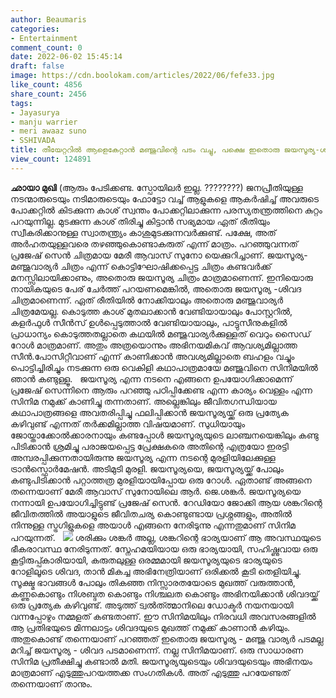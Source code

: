 ```yaml
---
author: Beaumaris
categories:
- Entertainment
comment_count: 0
date: 2022-06-02 15:45:14
draft: false
image: https://cdn.boolokam.com/articles/2022/06/fefe33.jpg
like_count: 4856
share_count: 2456
tags:
- Jayasurya
- manju warrier
- meri awaaz suno
- SSHIVADA
title: തീയേറ്ററിൽ ആളെകേറ്റാൻ മഞ്ജുവിന്റെ പടം വച്ചു, പക്ഷെ ഇതൊരു ജയസൂര്യ-ശിവദാ പടം
view_count: 124891
---
```


**ഛായാ മുഖി** (ആരും പേടിക്കണ്ട. സ്പോയിലർ ഇല്ല. ????????) ജനപ്രീതിയുള്ള നടന്മാരുടെയും നടിമാരുടെയും ഫോട്ടോ വച്ച് ആളുകളെ ആകർഷിച്ച് അവരുടെ പോക്കറ്റിൽ കിടക്കുന്ന കാശ് സ്വന്തം പോക്കറ്റിലാക്കുന്ന പരസ്യതന്ത്രത്തിനെ കുറ്റം പറയുന്നില്ല. മുടക്കുന്ന കാശ് തിരിച്ചു കിട്ടാൻ സഭ്യമായ ഏത് രീതിയും സ്വീകരിക്കാനുള്ള സ്വാതന്ത്ര്യം കാശുമുടക്കുന്നവർക്കുണ്ട്. പക്ഷേ, അത് അർഹതയുള്ളവരെ തഴഞ്ഞുകൊണ്ടാകരുത് എന്ന് മാത്രം. പറഞ്ഞുവന്നത് പ്രജേഷ് സെൻ ചിത്രമായ മേരീ ആവാസ് സുനോ യെക്കുറിച്ചാണ്. ജയസൂര്യ- മഞ്ജുവാര്യർ ചിത്രം എന്ന് കൊട്ടിഘോഷിക്കപ്പെട്ട ചിത്രം കണ്ടവർക്ക് മനസ്സിലായിക്കാണും, അതൊരു ജയസൂര്യ ചിത്രം മാത്രമാണെന്ന്. ഇനിയൊരു നായികയുടെ പേര് ചേർത്ത് പറയണമെങ്കിൽ, അതൊരു ജയസൂര്യ -ശിവദ ചിത്രമാണെന്ന്. ഏത് രീതിയിൽ നോക്കിയാലും അതൊരു മഞ്ജുവാര്യർ ചിത്രമേയല്ല. കൊടുത്ത കാശ് മുതലാക്കാൻ വേണ്ടിയായാലും പോസ്റ്ററിൽ, കളർഫുൾ സീൻസ് ഉൾപ്പെടുത്താൽ വേണ്ടിയായാലും, പാട്ടുസീനുകളിൽ പ്രാധാന്യം കൊടുത്തതല്ലാതെ കഥയിൽ മഞ്ജുവാര്യർക്കുള്ളത് വെറും സൈഡ് റോൾ മാത്രമാണ്. അതും അത്രയൊന്നും അഭിനയമികവ് ആവശ്യമില്ലാത്ത സീൻ.പോസിറ്റീവാണ് എന്ന് കാണിക്കാൻ അവശ്യമില്ലാതെ ബഹളം വച്ചും പൊട്ടിച്ചിരിച്ചും നടക്കുന്ന ഒരു വെകിളി കഥാപാത്രമായേ മഞ്ജുവിനെ സിനിമയിൽ ഞാൻ കണ്ടുള്ളൂ. &nbsp; ജയസൂര്യ എന്ന നടനെ എങ്ങനെ ഉപയോഗിക്കാമെന്ന് പ്രജേഷ് സെന്നിനെ ആരും പറഞ്ഞു പഠിപ്പിക്കേണ്ട എന്ന കാര്യം വെള്ളം എന്ന സിനിമ നമുക്ക് കാണിച്ചു തന്നതാണ്‌. അല്ലെങ്കിലും ജീവിതഗന്ധിയായ കഥാപാത്രങ്ങളെ അവതരിപ്പിച്ചു ഫലിപ്പിക്കാൻ ജയസൂര്യയ്ക്ക് ഒരു പ്രത്യേക കഴിവുണ്ട് എന്നത് തർക്കമില്ലാത്ത വിഷയമാണ്. സുധിയായും ജോയ്താക്കോൽക്കാരനായും കണ്ടപ്പോൾ ജയസൂര്യയുടെ ലാഞ്ചനയെങ്കിലും കണ്ടു പിടിക്കാൻ ശ്രമിച്ചു പരാജയപ്പെട്ട പ്രേക്ഷകരെ അതിന്റെ എത്രയോ ഇരട്ടി അമ്പരപ്പിക്കുന്നതായിരുന്നു ജയസൂര്യ എന്ന നടന്റെ മുരളിയിലേക്കുള്ള ട്രാൻസ്ഫൊർമേഷൻ. അടിമുടി മുരളി. ജയസൂര്യയെ, ജയസൂര്യയ്ക്ക് പോലും കണ്ടുപിടിക്കാൻ പറ്റാത്തത്ര മുരളിയായിപ്പോയ ഒരു റോൾ. ഏതാണ്ട് അങ്ങനെ തന്നെയാണ് മേരീ ആവാസ് സുനോയിലെ ആർ. ജെ.ശങ്കർ. ജയസൂര്യയെ നന്നായി ഉപയോഗിച്ചിട്ടുണ്ട് പ്രജേഷ് സെൻ. റേഡിയോ ജോക്കി ആയ ശങ്കറിന്റെ ജീവിതത്തിൽ അയാളുടെ ജീവിതചര്യ കൊണ്ടുണ്ടായ പ്രശ്നങ്ങളും, അതിൽ നിന്നുള്ള സ്ട്രഗിളുകളെ അയാൾ എങ്ങനെ നേരിടുന്നു എന്നതുമാണ് സിനിമ പറയുന്നത്. &nbsp; ![](https://cdn.boolokam.com/articles/2022/06/fefe33.jpg) ശരിക്കും ശങ്കർ അല്ല, ശങ്കറിന്റെ ഭാര്യയാണ്‌ ആ അവസ്ഥയുടെ ഭീകരാവസ്ഥ നേരിടുന്നത്. സ്നേഹമയിയായ ഒരു ഭാര്യയായി, സഹിഷ്ണുവായ ഒരു കൂട്ടിരുപ്പ്കാരിയായി, കരുതലുള്ള ഒരമ്മമായി ജയസൂര്യയുടെ ഭാര്യയുടെ റോളിലൂടെ ശിവദ, താൻ മികച്ച അഭിനേത്രിയാണ്‌ ഒരിക്കൽ കൂടി തെളിയിച്ചു. സൂക്ഷ്മ ഭാവങ്ങൾ പോലും തികഞ്ഞ നിസ്സാരതയോടെ മുഖത്ത് വരുത്താൻ, കണ്ണുകൊണ്ടും നിശബ്ദത കൊണ്ടും നിശ്ചലത കൊണ്ടും അഭിനയിക്കാൻ ശിവദയ്ക്ക് ഒരു പ്രത്യേക കഴിവുണ്ട്. അടുത്ത് ട്വൽത്ത്മാനിലെ ഡോക്ടർ നയനയായി വന്നപ്പോഴും നമ്മളത് കണ്ടതാണ്‌. ഈ സിനിമയിലും നിരവധി അവസരങ്ങളിൽ ആ പ്രതിഭയുടെ മിന്നലാട്ടം ശിവദയുടെ മുഖത്ത് നമുക്ക് കാണാൻ കഴിയും. അതുകൊണ്ട് തന്നെയാണ് പറഞ്ഞത് ഇതൊരു ജയസൂര്യ - മഞ്ജു വാര്യർ പടമല്ല മറിച്ച് ജയസൂര്യ - ശിവദ പടമാണെന്ന്. നല്ല സിനിമയാണ്. ഒരു സാധാരണ സിനിമ പ്രതീക്ഷിച്ചു കണ്ടാൽ മതി. ജയസൂര്യയുടെയും ശിവദയുടെയും അഭിനയം മാത്രമാണ് എടുത്തുപറയത്തക്ക സംഗതികൾ. അത് എടുത്തു പറയേണ്ടത് തന്നെയാണ് താനും.